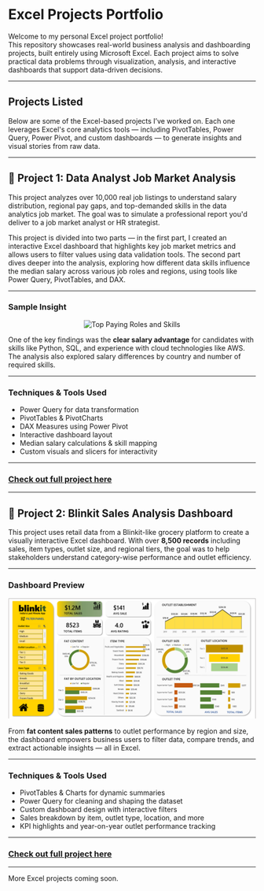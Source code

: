 
# Excel Projects Portfolio

Welcome to my personal Excel project portfolio!  
This repository showcases real-world business analysis and dashboarding projects, built entirely using Microsoft Excel. Each project aims to solve practical data problems through visualization, analysis, and interactive dashboards that support data-driven decisions.

---

## Projects Listed

Below are some of the Excel-based projects I’ve worked on. Each one leverages Excel's core analytics tools — including PivotTables, Power Query, Power Pivot, and custom dashboards — to generate insights and visual stories from raw data.

---

## 📍 Project 1: Data Analyst Job Market Analysis

This project analyzes over 10,000 real job listings to understand salary distribution, regional pay gaps, and top-demanded skills in the data analytics job market. The goal was to simulate a professional report you'd deliver to a job market analyst or HR strategist.

This project is divided into two parts — in the first part, I created an interactive Excel dashboard that highlights key job market metrics and allows users to filter values using data validation tools. The second part dives deeper into the analysis, exploring how different data skills influence the median salary across various job roles and regions, using tools like Power Query, PivotTables, and DAX.


---

### Sample Insight

<div align="center">
  <img src="https://github.com/user-attachments/assets/4cff3c4b-22aa-4406-ba65-02ab9ddad528" alt="Top Paying Roles and Skills" width="600">
</div>

One of the key findings was the **clear salary advantage** for candidates with skills like Python, SQL, and experience with cloud technologies like AWS. The analysis also explored salary differences by country and number of required skills.

---

### Techniques & Tools Used  
- Power Query for data transformation  
- PivotTables & PivotCharts  
- DAX Measures using Power Pivot  
- Interactive dashboard layout  
- Median salary calculations & skill mapping  
- Custom visuals and slicers for interactivity

---

###  [Check out full project here](./Data%20Jobs%20Salary%20Analysis%20-%201/README.md)

---

## 📍 Project 2: Blinkit Sales Analysis Dashboard

This project uses retail data from a Blinkit-like grocery platform to create a visually interactive Excel dashboard. With over **8,500 records** including sales, item types, outlet size, and regional tiers, the goal was to help stakeholders understand category-wise performance and outlet efficiency.

---

### Dashboard Preview

![Blinkit Dashboard](./Blinkit%20Analysis%20Project%20-%202/assets/dashboard.png)

From **fat content sales patterns** to outlet performance by region and size, the dashboard empowers business users to filter data, compare trends, and extract actionable insights — all in Excel.

---

### Techniques & Tools Used  
- PivotTables & Charts for dynamic summaries  
- Power Query for cleaning and shaping the dataset  
- Custom dashboard design with interactive filters  
- Sales breakdown by item, outlet type, location, and more  
- KPI highlights and year-on-year outlet performance tracking  

---

### [Check out full project here](./Blinkit%20Analysis%20Project%20-%202/README.md)

---

More Excel projects coming soon.

